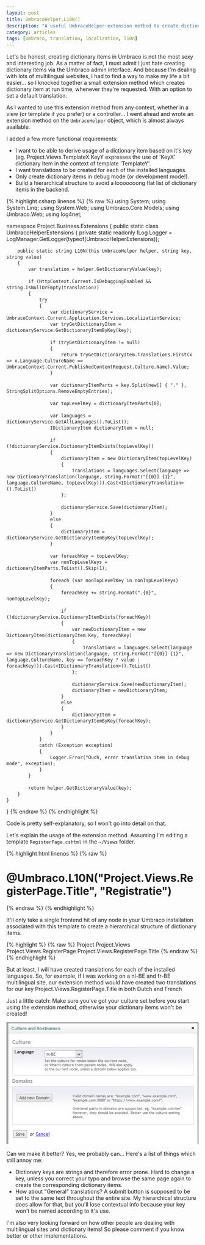 ```yaml
---
layout: post
title: UmbracoHelper.L10N()
description: "A useful UmbracoHelper extension method to create dictionary items 'on the fly'"
category: articles
tags: [umbraco, translation, localization, l10n]
---
```


Let's be honest, creating dictionary items in Umbraco is not the most sexy and interesting job. As a matter of fact, I must admit I just hate creating dictionary items via the Umbraco admin interface. And because I'm dealing with lots of multilingual websites, I had to find a way to make my life a bit easier... so I knocked together a small extension method which creates dictionary item at run time, whenever they're requested. With an option to set a default translation.

As I wanted to use this extension method from any context, whether in a view (or template if you prefer) or a controller... I went ahead and wrote an extension method on the <code>UmbracoHelper</code> object, which is almost always available.

I added a few more functional requirements:
 
* I want to be able to derive usage of a dictionary item based on it's key (eg. Project.Views.TemplateX.KeyY expresses the use of 'KeyX' dictionary item in the context of template 'TemplateY'.
* I want translations to be created for each of the installed languages.
* Only create dictionary items in debug mode (or development mode!).
* Build a hierarchical structure to avoid a looooooong flat list of dictionary items in the backend.

{% highlight csharp linenos %}
{% raw %}
using System;
using System.Linq;
using System.Web;
using Umbraco.Core.Models;
using Umbraco.Web;
using log4net;

namespace Project.Business.Extensions
{
    public static class UmbracoHelperExtensions
    {
        private static readonly ILog Logger = LogManager.GetLogger(typeof(UmbracoHelperExtensions));

        public static string L10N(this UmbracoHelper helper, string key, string value)
        {
            var translation = helper.GetDictionaryValue(key);

            if (HttpContext.Current.IsDebuggingEnabled && string.IsNullOrEmpty(translation))
            {
                try
                {
                    var dictionaryService = UmbracoContext.Current.Application.Services.LocalizationService;
                    var tryGetDictionaryItem = dictionaryService.GetDictionaryItemByKey(key);

                    if (tryGetDictionaryItem != null)
                    {
                        return tryGetDictionaryItem.Translations.First(x => x.Language.CultureName == UmbracoContext.Current.PublishedContentRequest.Culture.Name).Value;
                    }

                    var dictionaryItemParts = key.Split(new[] { "." }, StringSplitOptions.RemoveEmptyEntries);

                    var topLevelKey = dictionaryItemParts[0];

                    var languages = dictionaryService.GetAllLanguages().ToList();
                    IDictionaryItem dictionaryItem = null;

                    if (!dictionaryService.DictionaryItemExists(topLevelKey))
                    {
                        dictionaryItem = new DictionaryItem(topLevelKey)
                        {
                            Translations = languages.Select(language => new DictionaryTranslation(language, string.Format("[{0}] {1}", language.CultureName, topLevelKey))).Cast<IDictionaryTranslation>().ToList()
                        };

                        dictionaryService.Save(dictionaryItem);
                    }
                    else
                    {
                        dictionaryItem = dictionaryService.GetDictionaryItemByKey(topLevelKey);
                    }

                    var foreachKey = topLevelKey;
                    var nonTopLevelKeys = dictionaryItemParts.ToList().Skip(1);

                    foreach (var nonTopLevelKey in nonTopLevelKeys)
                    {
                        foreachKey += string.Format(".{0}", nonTopLevelKey);

                        if (!dictionaryService.DictionaryItemExists(foreachKey))
                        {
                            var newDictionaryItem = new DictionaryItem(dictionaryItem.Key, foreachKey)
                            {
                                Translations = languages.Select(language => new DictionaryTranslation(language, string.Format("[{0}] {1}", language.CultureName, key == foreachKey ? value : foreachKey))).Cast<IDictionaryTranslation>().ToList()
                            };

                            dictionaryService.Save(newDictionaryItem);
                            dictionaryItem = newDictionaryItem;
                        }
                        else
                        {
                            dictionaryItem = dictionaryService.GetDictionaryItemByKey(foreachKey);
                        }
                    }
                }
                catch (Exception exception)
                {
                    Logger.Error("Ouch, error translation item in debug mode", exception);
                }
            }

            return helper.GetDictionaryValue(key);
        }
    }
}
{% endraw %}
{% endhighlight %}

Code is pretty self-explanatory, so I won't go into detail on that.

Let's explain the usage of the extension method. Assuming I'm editing a template <code>RegisterPage.cshtml</code> in the <code>~/Views</code> folder.

{% highlight html linenos %}
{% raw %}
<h1>@Umbraco.L10N("Project.Views.RegisterPage.Title", "Registratie")</h1>
{% endraw %}
{% endhighlight %}

It'll only take a single frontend hit of any node in your Umbraco installation associated with this template to create a hierarchical structure of dictionary items.

{% highlight %}
{% raw %}
Project
	Project.Views
		Project.Views.RegisterPage
			Project.Views.RegisterPage.Title
{% endraw %}
{% endhighlight %}

But at least, I will have created translations for each of the installed languages. So, for example, if I was working on a nl-BE and fr-BE multilingual site, our extension method would have created two translations for our key Project.Views.RegisterPage.Title in both Dutch and French

Just a little catch: Make sure you've got your culture set before you start using the extension method, otherwise your dictionary items won't be created!

![Setting cuture](/images/posts/culture-and-hostnames-l10n.png)

Can we make it better? Yes, we probably can... Here's a list of things which still annoy me:

* Dictionary keys are strings and therefore error prone. Hard to change a key, unless you correct your typo and browse the same page again to create the corresponding dictionary items.
* How about "General" translations? A submit button is supposed to be set to the same text throughout the entire site. My hierarchical structure does allow for that, but you'll lose contextual info because your key won't be named according to it's use.

I'm also very looking forward on how other people are dealing with multilingual sites and dictionary items! So please comment if you know better or other implementations.
